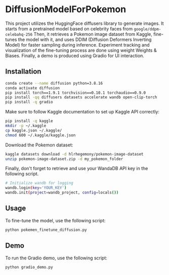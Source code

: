 
# DiffusionModelForPokemon

This project utilizes the HuggingFace diffusers library to 
generate images. It starts from a pretrained model based
on celebrity faces from `google/ddpm-celebahq-256`
Then, it retrieves a Pokemon image dataset from Kaggle, 
fine-tunes the model with it, and uses DDIM (Diffusion Deformers Inverting Model) 
for faster sampling during inference. Experiment tracking and 
visualization of the fine-tuning process are done using 
weight Weights & Biases. Finally, a demo is produced using Gradio for
UI interaction.

## Installation

```bash
conda create --name diffusion python=3.8.16
conda activate diffusion
pip install torch==1.9.1 torchvision==0.10.1 torchaudio==0.9.0
pip install -qq diffusers datasets accelerate wandb open-clip-torch
pip install -q gradio
```

Make sure to follow Kaggle documentation to set up Kaggle API correctly:

```bash
pip install -q kaggle
mkdir -p ~/.kaggle
cp kaggle.json ~/.kaggle/
chmod 600 ~/.kaggle/kaggle.json
```

Download the Pokemon dataset:

```bash
kaggle datasets download -d hlrhegemony/pokemon-image-dataset
unzip pokemon-image-dataset.zip -d my_pokemon_folder
```

Finally, don't forget to retrieve and use your WandaDB API key in the following script.

```bash
# Initialize wandb for logging
wandb.login(key='YOUR_KEY')
wandb.init(project=wandb_project, config=locals())
```
## Usage

To fine-tune the model, use the following script:

```bash
python pokemen_finetune_diffusion.py
```
## Demo

To run the Gradio demo, use the following script:

```bash
python gradio_demo.py
```
